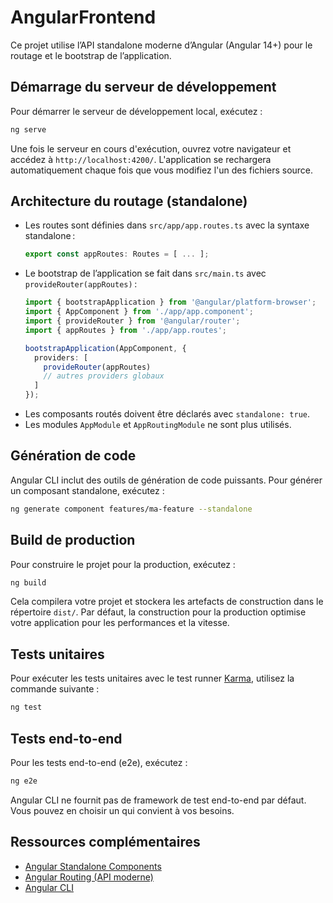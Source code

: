 # AngularFrontend

Ce projet utilise l’API standalone moderne d’Angular (Angular 14+) pour le routage et le bootstrap de l’application.

## Démarrage du serveur de développement

Pour démarrer le serveur de développement local, exécutez :

```bash
ng serve
```

Une fois le serveur en cours d'exécution, ouvrez votre navigateur et accédez à `http://localhost:4200/`. L'application se rechargera automatiquement chaque fois que vous modifiez l'un des fichiers source.

## Architecture du routage (standalone)

- Les routes sont définies dans `src/app/app.routes.ts` avec la syntaxe standalone :
  ```typescript
  export const appRoutes: Routes = [ ... ];
  ```
- Le bootstrap de l’application se fait dans `src/main.ts` avec `provideRouter(appRoutes)` :
  ```typescript
  import { bootstrapApplication } from '@angular/platform-browser';
  import { AppComponent } from './app/app.component';
  import { provideRouter } from '@angular/router';
  import { appRoutes } from './app/app.routes';

  bootstrapApplication(AppComponent, {
    providers: [
      provideRouter(appRoutes)
      // autres providers globaux
    ]
  });
  ```
- Les composants routés doivent être déclarés avec `standalone: true`.
- Les modules `AppModule` et `AppRoutingModule` ne sont plus utilisés.

## Génération de code

Angular CLI inclut des outils de génération de code puissants. Pour générer un composant standalone, exécutez :

```bash
ng generate component features/ma-feature --standalone
```

## Build de production

Pour construire le projet pour la production, exécutez :

```bash
ng build
```

Cela compilera votre projet et stockera les artefacts de construction dans le répertoire `dist/`. Par défaut, la construction pour la production optimise votre application pour les performances et la vitesse.

## Tests unitaires

Pour exécuter les tests unitaires avec le test runner [Karma](https://karma-runner.github.io), utilisez la commande suivante :

```bash
ng test
```

## Tests end-to-end

Pour les tests end-to-end (e2e), exécutez :

```bash
ng e2e
```

Angular CLI ne fournit pas de framework de test end-to-end par défaut. Vous pouvez en choisir un qui convient à vos besoins.

## Ressources complémentaires

- [Angular Standalone Components](https://angular.dev/guide/standalone-components)
- [Angular Routing (API moderne)](https://angular.dev/guide/router)
- [Angular CLI](https://angular.dev/tools/cli)
